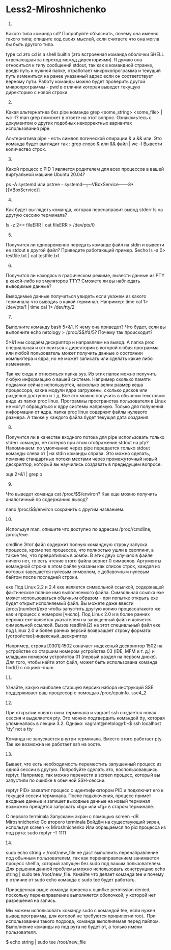 # Less2-Miroshnichenko

1)
Какого типа команда cd? Попробуйте объяснить, почему она именно такого типа; опишите ход своих мыслей, если считаете что она могла бы быть другого типа.

type cd это cd is a shell builtin (это встроенная команда оболочки SHELL отвечающаая за переход межуд директориями). Я думаю она относиться к типу сообщений stdout, так как в командной странке, введя путь к нужной папке, отработает микрокопрограмма и текущий путь измениться на ранее указанный адрес если он соответствует верному пути. Работу команды можно будет проверить другой микропрограммы - pwd в отличии которая выведет текущую директорию с новой строки. 

2)
Какая альтернатива без pipe команде grep <some_string> <some_file> | wc -l? man grep поможет в ответе на этот вопрос. Ознакомьтесь с документом о других подобных некорректных вариантах использования pipe.

Альтернатива pipe - есть символ логической опирации & и && или. Это команда будет выглядит так : grep слово & или && файл | wc -l Вывести количество строк.

3)
Какой процесс с PID 1 является родителем для всех процессов в вашей виртуальной машине Ubuntu 20.04?

ps -A systemd или pstree - systemd─┬─VBoxService───8*[{VBoxService}]

4)
Как будет выглядеть команда, которая перенаправит вывод stderr ls на другую сессию терминала?

ls -z 2>> fileERR | cat fileERR > /dev/pts/0

5)
Получится ли одновременно передать команде файл на stdin и вывести ее stdout в другой файл? Приведите работающий пример.
$echo ls -a 0> testfile.txt | cat testfile.txt

6)
Получится ли находясь в графическом режиме, вывести данные из PTY в какой-либо из эмуляторов TTY? Сможете ли вы наблюдать выводимые данные?

Выводимые данные получиться увидеть если укажем из какого терминала что выводиь в какой терминал.
Например: time cal 1> /dev/pts/1 | time cal 1> /dev/tty/2

7)
Выполните команду bash 5>&1. К чему она приведет? Что будет, если вы выполните echo netology > /proc/$$/fd/5? Почему так происходит?

5>&1 мы создаём дискриптор и направляем на вывод. А папка proc специальная и относиться к директории в которой любая программа или любой пользователь может получить данные о состоянии компьютера и ядра, но не может записать или сделать какие либо изменения.

Так же сюда и относиться папка sys.
Из этих папок можно получить любую информацию о вашей системе. Например сколько памяти подкачки сейчас используется, насколько велик размер кеша процессора, какие модули ядра загружены, сколько дисков или разделов доступно и т д. Все это можно получить в обычном текстовом виде из папки proc linux.
Программы пространства пользователя в Linux не могут обращаться к ядру системы напрямую. Только для получения информации от ядра. 
папка proc linux содержит файлы нулевого размера. А также у каждого файла будет текущая дата создания.


8)
Получится ли в качестве входного потока для pipe использовать только stderr команды, не потеряв при этом отображение stdout на pty? Напоминаем: по умолчанию через pipe передается только stdout команды слева от | на stdin команды справа. Это можно сделать, поменяв стандартные потоки местами через промежуточный новый дескриптор, который вы научились создавать в предыдущем вопросе.

зцв 2>&1 | grep з

9)
Что выведет команда cat /proc/$$/environ? Как еще можно получить аналогичный по содержанию вывод?

nano /proc/$$/environ сохранить с другим названием.

10)
Используя man, опишите что доступно по адресам /proc/<PID>/cmdline, /proc/<PID>/exe.

cmdline
Этот файл содержит полную  командную  строку  запуска  процесса,  кроме  тех процессов,  что  полностью  ушли в своппинг, а также тех, что превратились в зомби. В этих двух случаях в файле ничего нет, то есть  чтение  этого  файла вернет  0  символов.   Аргументы  командной  строки в этом файле указаны как список строк, каждая из которых завешается нулевым  символом,  с  добавочным нулевым байтом после последней строки.

 exe
 Под  Linux 2.2 и 2.4 exe является символьной ссылкой, содержащей фактическое полное имя выполняемого файла.  Символьная ссылка exe  может  использоваться обычным  образом - при попытке открыть exe будет открыт исполняемый файл. Вы можете даже ввести /proc/[number]/exe чтобы запустить другую копию  процессатакого же как и процесс с номером [число]. Под Linux 2.0 и в более ранних версиях exe является указателем на запущенный файл и является символьной ссылкой.  Вызов readlink(2) на  этот  специальный файл exe под Linux 2.0 и более ранних версий возвращает строку формата:
[устройство]:индексный_дескриптор

Например,   строка   [0301]:1502   означает  индексный  дескриптор  1502  на устройстве со старшим номером устройства 03 (IDE, MFM и т.  д.)   и  младшим номером устройства 01 (первый раздел на первом диске). Для  того,  чтобы найти этот файл, может быть использована команда find(1) с опцией -inum

11)
Узнайте, какую наиболее старшую версию набора инструкций SSE поддерживает ваш процессор с помощью /proc/cpuinfo.
sse4_2 

12)
При открытии нового окна терминала и vagrant ssh создается новая сессия и выделяется pty. Это можно подтвердить командой tty, которая упоминалась в лекции 3.2. Однако:
vagrant@netology1:~$ ssh localhost 'tty'
not a tty

Команда не запускается внутри терминала. Вместо этого работает pty. Так же возможна не работает ssh на хосте.

13)
Бывает, что есть необходимость переместить запущенный процесс из одной сессии в другую. Попробуйте сделать это, воспользовавшись reptyr. Например, так можно перенести в screen 
процесс, который вы запустили по ошибке в обычной SSH-сессии.


reptyr PID» захватит процесс с идентификатором PID и подключит его к текущей сессии терминала. После подключения, процесс примет входные данные и запишет выходные данные на новый терминал возможно прейдётся запускать «bg» или «fg» в старом терминале. 

С первого terminala
Запускаем экран с помощью screen -dR Miroshnichenko
Со второго terminala
Войдём на существующий экран, используя screen -x Miroshnichenko
Или обращаемся по pid процесса из под рута: sudo reptyr -T 1111

14)
sudo echo string > /root/new_file не даст выполнить перенаправление под обычным пользователем, так как перенаправлением занимается процесс shell'а, который запущен без sudo под вашим пользователем. Для решения данной проблемы можно использовать конструкцию echo string | sudo tee /root/new_file. Узнайте что делает команда tee и почему в отличие от sudo echo команда с sudo tee будет работать.

Приведенная выше команда привела к ошибке permission denied, поскольку перенаправление выполняется оболочкой, у которой нет разрешения на запись.

Мы можем использовать команду sudo с командой tee, если нужен вывод программы, для которой не требуются привилегии root.. При использовании такого подхода, команда выполняемая перед пайпом. Выполнение команды из под рута не будет от, а только имени пользователя.

$ echo string | sudo tee /root/new_file

